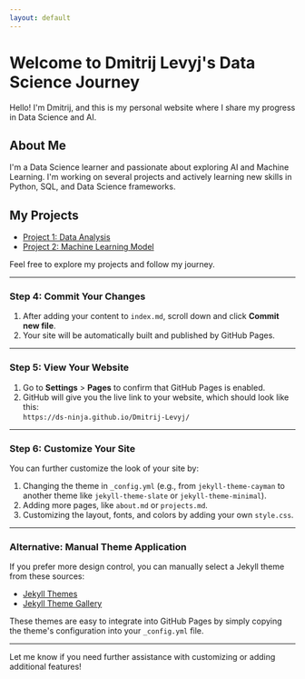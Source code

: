 ```yaml
---
layout: default
---
```


# Welcome to Dmitrij Levyj's Data Science Journey

Hello! I'm Dmitrij, and this is my personal website where I share my progress in Data Science and AI.

## About Me

I'm a Data Science learner and passionate about exploring AI and Machine Learning. I'm working on several projects and actively learning new skills in Python, SQL, and Data Science frameworks.

## My Projects

- [Project 1: Data Analysis](https://github.com/DS-Ninja/project1)
- [Project 2: Machine Learning Model](https://github.com/DS-Ninja/project2)

Feel free to explore my projects and follow my journey.

---

### Step 4: **Commit Your Changes**
1. After adding your content to `index.md`, scroll down and click **Commit new file**.
2. Your site will be automatically built and published by GitHub Pages.

---

### Step 5: **View Your Website**
1. Go to **Settings** > **Pages** to confirm that GitHub Pages is enabled.
2. GitHub will give you the live link to your website, which should look like this:  
   `https://ds-ninja.github.io/Dmitrij-Levyj/`

---

### Step 6: **Customize Your Site**
You can further customize the look of your site by:
1. Changing the theme in `_config.yml` (e.g., from `jekyll-theme-cayman` to another theme like `jekyll-theme-slate` or `jekyll-theme-minimal`).
2. Adding more pages, like `about.md` or `projects.md`.
3. Customizing the layout, fonts, and colors by adding your own `style.css`.

---

### Alternative: **Manual Theme Application**
If you prefer more design control, you can manually select a Jekyll theme from these sources:
- [Jekyll Themes](https://jekyllrb.com/docs/themes/)
- [Jekyll Theme Gallery](https://jekyllthemes.io/)

These themes are easy to integrate into GitHub Pages by simply copying the theme's configuration into your `_config.yml` file.

---

Let me know if you need further assistance with customizing or adding additional features!
